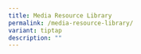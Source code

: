 ```yaml
---
title: Media Resource Library
permalink: /media-resource-library/
variant: tiptap
description: ""
---
```

<p></p>